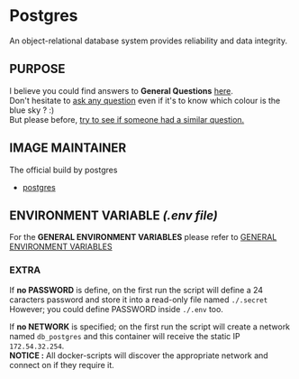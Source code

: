 # Postgres
An object-relational database system provides reliability and data integrity.

## PURPOSE
I believe you could find answers to **General Questions** <a href="../../master/README.md" title="" target="_blank">here</a>.  
Don't hesitate to <a href="https://github.com/jodumont/docker/issues/new" title="Ask a question by submitting an issue on github." target="_blank">ask any question</a> even if it's to know which colour is the blue sky ? :)  
But please before, <a href="https://github.com/jodumont/docker/issues?utf8=%E2%9C%93&q=is%3Aissue" title="Please look for a similar question through all the issues before opening a new one." target="_blank">try to see if someone had a similar question.</a>

## IMAGE MAINTAINER
The official build by postgres  
- <a href="https://hub.docker.com/_/postgres/" title="The PostgreSQL object-relational database system provides reliability and data integrity." target="_blank">postgres</a>

## ENVIRONMENT VARIABLE *(.env file)*
For the **GENERAL ENVIRONMENT VARIABLES** please refer to <a href="../ENV.md" title="GENERAL ENVIRONMENT VARIABLES" target="">GENERAL ENVIRONMENT VARIABLES</a>  

### EXTRA
If **no PASSWORD** is define, on the first run the script will define a 24 caracters password and store it into a read-only file named `./.secret`  
However; you could define PASSWORD inside `./.env` too.

If **no NETWORK** is specified; on the first run the script will create a network named `db_postgres` and this container will receive the static IP `172.54.32.254`.  
**NOTICE :** All docker-scripts will discover the appropriate network and connect on if they require it.
